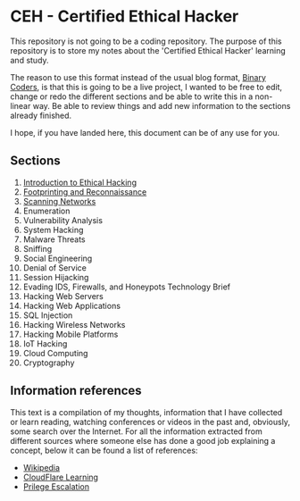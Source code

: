 # CEH - Certified Ethical Hacker

This repository is not going to be a coding repository. The purpose of this repository is to store my notes about the 'Certified Ethical Hacker' learning and study.

The reason to use this format instead of the usual blog format, [Binary Coders](https://www.binarycoders.dev), is that this is going to be a live project, I wanted to be free to edit, change or redo the different sections and be able to write this in a non-linear way. Be able to review things and add new information to the sections already finished.

I hope, if you have landed here, this document can be of any use for you.

## Sections

1. [Introduction to Ethical Hacking](01-Introduction_to-Ethical_Hacking/README.md)
2. [Footprinting and Reconnaissance](02-Footprinting_and_Reconnaissance/README.md)
3. [Scanning Networks](03-Scanning_Networks/README.md)
4. Enumeration
5. Vulnerability Analysis
6. System Hacking
7. Malware Threats
8. Sniffing
9. Social Engineering
10. Denial of Service
11. Session Hijacking
12. Evading IDS, Firewalls, and Honeypots Technology Brief
13. Hacking Web Servers
14. Hacking Web Applications
15. SQL Injection
16. Hacking Wireless Networks
17. Hacking Mobile Platforms
18. IoT Hacking
19. Cloud Computing
20. Cryptography

## Information references

This text is a compilation of my thoughts, information that I have collected or learn reading, watching conferences or videos in the past and, obviously, some search over the Internet. For all the information extracted from different sources where someone else has done a good job explaining a concept, below it can be found a list of references:

* [Wikipedia](https://en.wikipedia.org/wiki/Main_Page)
* [CloudFlare Learning](https://www.cloudflare.com/learning)
* [Prilege Escalation](https://www.netsparker.com/blog/web-security/privilege-escalation/)